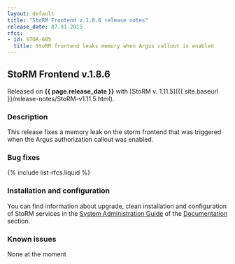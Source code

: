 ```yaml
---
layout: default
title: "StoRM Frontend v.1.8.6 release notes"
release_date: 07.01.2015
rfcs:
- id: STOR-605
  title: StoRM frontend leaks memory when Argus callout is enabled
---
```


## StoRM Frontend v.1.8.6

Released on **{{ page.release_date }}** with [StoRM v. 1.11.5]({{ site.baseurl }}/release-notes/StoRM-v1.11.5.html).

### Description

This release fixes a memory leak on the storm frontend that was triggered when the Argus authorization callout
was enabled.

### Bug fixes

{% include list-rfcs.liquid %}

### Installation and configuration

You can find information about upgrade, clean installation and configuration of StoRM services in the [System Administration Guide][storm-sysadmin-guide] of the [Documentation][storm-documentation] section.

### Known issues

None at the moment

[storm-documentation]: {{site.baseurl}}/documentation.html
[storm-sysadmin-guide]: {{site.baseurl}}/documentation/sysadmin-guide/1.11.5
